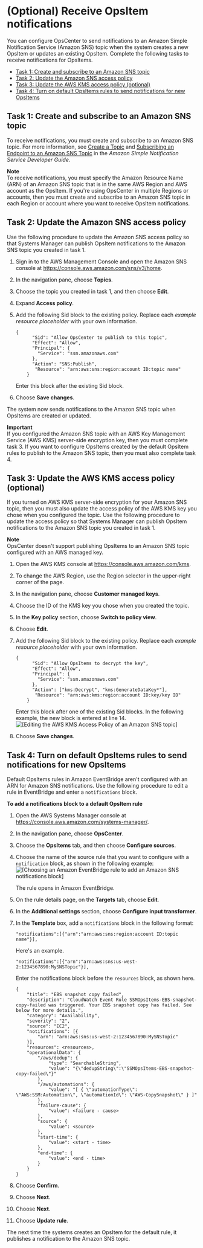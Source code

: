 # \(Optional\) Receive OpsItem notifications<a name="OpsCenter-getting-started-sns"></a>

You can configure OpsCenter to send notifications to an Amazon Simple Notification Service \(Amazon SNS\) topic when the system creates a new OpsItem or updates an existing OpsItem\. Complete the following tasks to receive notifications for OpsItems\.
+ [Task 1: Create and subscribe to an Amazon SNS topic](#OpsCenter-getting-started-sns-create-topic)
+ [Task 2: Update the Amazon SNS access policy](#OpsCenter-getting-started-sns-encryption-policy)
+ [Task 3: Update the AWS KMS access policy \(optional\)](#OpsCenter-getting-started-sns-KMS-policy)
+ [Task 4: Turn on default OpsItems rules to send notifications for new OpsItems](#OpsCenter-getting-started-sns-default-rules)

## Task 1: Create and subscribe to an Amazon SNS topic<a name="OpsCenter-getting-started-sns-create-topic"></a>

To receive notifications, you must create and subscribe to an Amazon SNS topic\. For more information, see [Create a Topic](https://docs.aws.amazon.com/sns/latest/dg/CreateTopic.html) and [Subscribing an Endpoint to an Amazon SNS Topic](https://docs.aws.amazon.com/sns/latest/dg/sns-tutorial-create-subscribe-endpoint-to-topic.html) in the *Amazon Simple Notification Service Developer Guide*\.

**Note**  
To receive notifications, you must specify the Amazon Resource Name \(ARN\) of an Amazon SNS topic that is in the same AWS Region and AWS account as the OpsItem\. If you're using OpsCenter in multiple Regions or accounts, then you must create and subscribe to an Amazon SNS topic in each Region or account where you want to receive OpsItem notifications\. 

## Task 2: Update the Amazon SNS access policy<a name="OpsCenter-getting-started-sns-encryption-policy"></a>

Use the following procedure to update the Amazon SNS access policy so that Systems Manager can publish OpsItem notifications to the Amazon SNS topic you created in task 1\.

1. Sign in to the AWS Management Console and open the Amazon SNS console at [https://console\.aws\.amazon\.com/sns/v3/home](https://console.aws.amazon.com/sns/v3/home)\.

1. In the navigation pane, choose **Topics**\.

1. Choose the topic you created in task 1, and then choose **Edit**\.

1. Expand **Access policy**\.

1. Add the following Sid block to the existing policy\. Replace each *example resource placeholder* with your own information\.

   ```
   {
         "Sid": "Allow OpsCenter to publish to this topic",
         "Effect": "Allow",
         "Principal": {
           "Service": "ssm.amazonaws.com"
         },
         "Action": "SNS:Publish",
          "Resource": "arn:aws:sns:region:account ID:topic name"
       }
   ```

   Enter this block after the existing Sid block\.

1. Choose **Save changes**\.

The system now sends notifications to the Amazon SNS topic when OpsItems are created or updated\.

**Important**  
If you configured the Amazon SNS topic with an AWS Key Management Service \(AWS KMS\) server\-side encryption key, then you must complete task 3\. If you want to configure OpsItems created by the default OpsItem rules to publish to the Amazon SNS topic, then you must also complete task 4\.

## Task 3: Update the AWS KMS access policy \(optional\)<a name="OpsCenter-getting-started-sns-KMS-policy"></a>

If you turned on AWS KMS server\-side encryption for your Amazon SNS topic, then you must also update the access policy of the AWS KMS key you chose when you configured the topic\. Use the following procedure to update the access policy so that Systems Manager can publish OpsItem notifications to the Amazon SNS topic you created in task 1\.

**Note**  
OpsCenter doesn't support publishing OpsItems to an Amazon SNS topic configured with an AWS managed key\.

1. Open the AWS KMS console at [https://console\.aws\.amazon\.com/kms](https://console.aws.amazon.com/kms)\.

1. To change the AWS Region, use the Region selector in the upper\-right corner of the page\.

1. In the navigation pane, choose **Customer managed keys**\.

1. Choose the ID of the KMS key you chose when you created the topic\.

1. In the **Key policy** section, choose **Switch to policy view**\.

1. Choose **Edit**\.

1. Add the following Sid block to the existing policy\. Replace each *example resource placeholder* with your own information\.

   ```
   {
         "Sid": "Allow OpsItems to decrypt the key",
         "Effect": "Allow",
         "Principal": {
           "Service": "ssm.amazonaws.com"
         },
         "Action": ["kms:Decrypt", "kms:GenerateDataKey*"],
          "Resource": "arn:aws:kms:region:account ID:key/key ID"
       }
   ```

   Enter this block after one of the existing Sid blocks\. In the following example, the new block is entered at line 14\.  
![\[Editing the AWS KMS Access Policy of an Amazon SNS topic\]](http://docs.aws.amazon.com/systems-manager/latest/userguide/images/OpsItems_SNS_KMS_access_policy.png)

1. Choose **Save changes**\.

## Task 4: Turn on default OpsItems rules to send notifications for new OpsItems<a name="OpsCenter-getting-started-sns-default-rules"></a>

Default OpsItems rules in Amazon EventBridge aren't configured with an ARN for Amazon SNS notifications\. Use the following procedure to edit a rule in EventBridge and enter a `notifications` block\. 

**To add a notifications block to a default OpsItem rule**

1. Open the AWS Systems Manager console at [https://console\.aws\.amazon\.com/systems\-manager/](https://console.aws.amazon.com/systems-manager/)\.

1. In the navigation pane, choose **OpsCenter**\.

1. Choose the **OpsItems** tab, and then choose **Configure sources**\.

1. Choose the name of the source rule that you want to configure with a `notification` block, as shown in the following example:  
![\[Choosing an Amazon EventBridge rule to add an Amazon SNS notifications block\]](http://docs.aws.amazon.com/systems-manager/latest/userguide/images/OpsItems_SNS_Setup_2.png)

   The rule opens in Amazon EventBridge\.

1. On the rule details page, on the **Targets** tab, choose **Edit**\.

1. In the **Additional settings** section, choose **Configure input transformer**\.

1. In the **Template** box, add a `notifications` block in the following format:

   ```
   "notifications":[{"arn":"arn:aws:sns:region:account ID:topic name"}],
   ```

   Here's an example\.

   ```
   "notifications":[{"arn":"arn:aws:sns:us-west-2:1234567890:MySNSTopic"}],
   ```

   Enter the notifications block before the `resources` block, as shown here\.

   ```
   {
       "title": "EBS snapshot copy failed",
       "description": "CloudWatch Event Rule SSMOpsItems-EBS-snapshot-copy-failed was triggered. Your EBS snapshot copy has failed. See below for more details.",
       "category": "Availability",
       "severity": "2",
       "source": "EC2",
       "notifications": [{
           "arn": "arn:aws:sns:us-west-2:1234567890:MySNSTopic"
       }],
       "resources": <resources>,
       "operationalData": {
           "/aws/dedup": {
               "type": "SearchableString",
               "value": "{\"dedupString\":\"SSMOpsItems-EBS-snapshot-copy-failed\"}"
           },
           "/aws/automations": {
               "value": "[ { \"automationType\": \"AWS:SSM:Automation\", \"automationId\": \"AWS-CopySnapshot\" } ]"
           },
           "failure-cause": {
               "value": <failure - cause>
           },
           "source": {
               "value": <source>
           },
           "start-time": {
               "value": <start - time>
           },
           "end-time": {
               "value": <end - time>
           }
       }
   }
   ```

1. Choose **Confirm**\.

1. Choose **Next**\.

1. Choose **Next**\.

1. Choose **Update rule**\.

The next time the systems creates an OpsItem for the default rule, it publishes a notification to the Amazon SNS topic\.